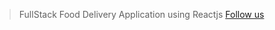 > FullStack Food Delivery Application using Reactjs
> [Follow us](https://www.linkedin.com/in/ashish-sharma-7b45ba185/)
